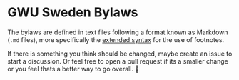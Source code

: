  # GWU Sweden Bylaws

 The bylaws are defined in text files following a format known as Markdown (`.md` files), more specifically the [extended syntax](https://www.markdownguide.org/extended-syntax/#overview) for the use of footnotes.

If there is something you think should be changed, maybe create an issue to start a discussion. Or feel free to open a pull request if its a smaller change or you feel thats a better way to go overall. :fox_face:
